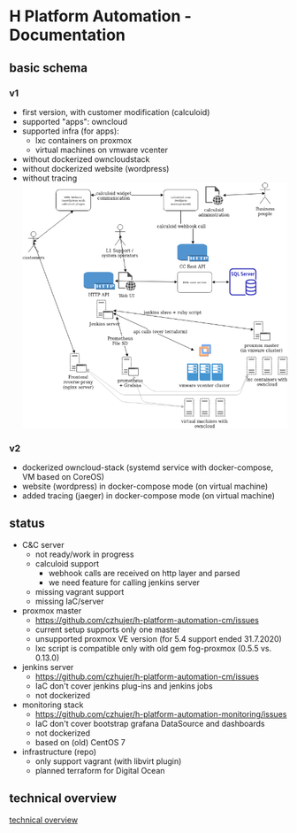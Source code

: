 # H Platform Automation - Documentation

## basic schema

### v1
- first version, with customer modification (calculoid)
- supported "apps": owncloud
- supported infra (for apps):
  - lxc containers on proxmox
  - virtual machines on vmware vcenter 
- without dockerized owncloudstack
- without dockerized website (wordpress)
- without tracing
![Drag Racing](pics/HPA-overview-schema.png)

### v2
- dockerized owncloud-stack (systemd service with docker-compose, VM based on CoreOS)
- website (wordpress) in docker-compose mode (on virtual machine)
- added tracing (jaeger) in docker-compose mode (on virtual machine)

## status
- C&C server
  - not ready/work in progress
  - calculoid support
    - webhook calls are received on http layer and parsed
    - we need feature for calling jenkins server
  - missing vagrant support
  - missing IaC/server
- proxmox master
  - https://github.com/czhujer/h-platform-automation-cm/issues
  - current setup supports only one master
  - unsupported proxmox VE version (for 5.4 support ended 31.7.2020)
  - lxc script is compatible only with old gem fog-proxmox (0.5.5 vs. 0.13.0)
- jenkins server
  - https://github.com/czhujer/h-platform-automation-cm/issues
  - IaC don't cover jenkins plug-ins and jenkins jobs
  - not dockerized
- monitoring stack
  - https://github.com/czhujer/h-platform-automation-monitoring/issues
  - IaC don't cover bootstrap grafana DataSource and dashboards
  - not dockerized
  - based on (old) CentOS 7
- infrastructure (repo)
  - only support vagrant (with libvirt plugin)
  - planned terraform for Digital Ocean

## technical overview
[technical overview](docs/technical-docs.md)

